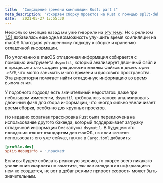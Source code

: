 ```yaml
---
title:  "Сокращение времени компиляции Rust: part 2"
meta_description: "Ускоряем сборку проектов на Rust с помощью split-debuginfo"
date:   2021-05-27 15:55:30
---
```


Несколько месяцев назад мы уже говорили на [эту тему](https://silentsokolov.github.io/rust-slow-build). Но с релизом [1.51](https://blog.rust-lang.org/2021/03/25/Rust-1.51.0.html) добавилась еще одна возможность улучшить время компиляции на macOS благодаря улучшенному подходу к сборке и хранению отладочной информации.

По умолчанию в macOS отладочная информация собирается c помощью инструмента `dsymutil`, который анализирует двоичный  файл и в процессе этого создает ряд дополнительных файлов в директории `.dSYM`, что могло занимать много времени и дискового пространства. Эта директория помогает найти отладочную информацию во время выполнения.

У подобного подхода есть значительный недостаток: даже при небольшом изменении, `dsymutil` требовалось заново анализировать двоичный файл для сбора информации, что иногда сильно увеличивает время сборки, особенно для крупных проектов.

Но недавно обратная трассировка Rust была переключена на использование другого бэкенда, который поддерживает загрузку отладочной информации без запуска `dsymutil`. В будущем это поведение станет стандартом для macOS, но если хочется использовать его уже сейчас, нужно в `Cargo.toml` добавить:

```toml
[profile.dev]
split-debuginfo = "unpacked"
```

Если вы будете собирать релизную версию, то скорее всего никакого увеличения скорости не заметите, так как отладочная информация в нем не создается, но вот в дебаг режиме прирост скорости может быть значительным.
